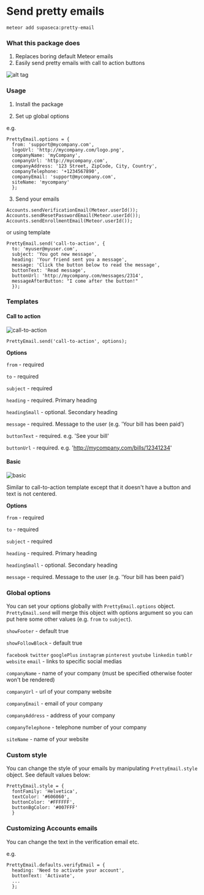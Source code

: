 Send pretty emails
==================

`meteor add supaseca:pretty-email`

### What this package does ###
1. Replaces boring default Meteor emails
2. Easily send pretty emails with call to action buttons

![alt tag](https://raw.githubusercontent.com/yogiben/meteor-pretty-email/master/readme/meteor-pretty-email.png)


### Usage ###

1) Install the package

2) Set up global options

e.g.

```
PrettyEmail.options = {
  from: 'support@mycompany.com',
  logoUrl: 'http://mycompany.com/logo.png',
  companyName: 'myCompany',
  companyUrl: 'http://mycompany.com',
  companyAddress: '123 Street, ZipCode, City, Country',
  companyTelephone: '+1234567890',
  companyEmail: 'support@mycompany.com',
  siteName: 'mycompany'
  };
```

3) Send your emails

```
Accounts.sendVerificationEmail(Meteor.userId());
Accounts.sendResetPasswordEmail(Meteor.userId());
Accounts.sendEnrollmentEmail(Meteor.userId());
```

or using template

```
PrettyEmail.send('call-to-action', {
  to: 'myuser@myuser.com',
  subject: 'You got new message',
  heading: 'Your friend sent you a message',
  message: 'Click the button below to read the message',
  buttonText: 'Read message',
  buttonUrl: 'http://mycompany.com/messages/2314',
  messageAfterButton: "I come after the button!"
  });
```

### Templates ###

#### Call to action ####

![call-to-action](readme/call-to-action.png)

```
PrettyEmail.send('call-to-action', options);
```

**Options**

``from`` - required

``to`` - required

``subject`` - required

``heading`` - required. Primary heading

``headingSmall`` - optional. Secondary heading

``message`` - required. Message to the user (e.g. 'Your bill has been paid')

``buttonText`` - required. e.g. 'See your bill'

``buttonUrl`` - required. e.g. 'http://mycompany.com/bills/12341234'

#### Basic ####

![basic](readme/basic.png)

Similar to call-to-action template except that it doesn't have a button and text is not centered.

**Options**

``from`` - required

``to`` - required

``subject`` - required

``heading`` - required. Primary heading

``headingSmall`` - optional. Secondary heading

``message`` - required. Message to the user (e.g. 'Your bill has been paid')

### Global options ###

You can set your options globally with ``PrettyEmail.options`` object. ``PrettyEmail.send`` will merge this object with options argument so you can put here some other values (e.g. ``from`` ``to`` ``subject``).

``showFooter`` - default true

``showFollowBlock`` - default true

``facebook`` ``twitter`` ``googlePlus`` ``instagram`` ``pinterest`` ``youtube`` ``linkedin`` ``tumblr`` ``website`` ``email`` - links to specific social medias

``companyName`` - name of your company (must be specified otherwise footer won't be rendered)

``companyUrl`` - url of your company website

``companyEmail`` - email of your company

``companyAddress`` - address of your company

``companyTelephone`` - telephone number of your company

``siteName`` - name of your website

### Custom style ###

You can change the style of your emails by manipulating ``PrettyEmail.style`` object. See default values below:

```
PrettyEmail.style = {
  fontFamily: 'Helvetica',
  textColor: '#606060',
  buttonColor: '#FFFFFF',
  buttonBgColor: '#007FFF'
  }
```

### Customizing Accounts emails ###
You can change the text in the verification email etc.

e.g.

```
PrettyEmail.defaults.verifyEmail = {
  heading: 'Need to activate your account',
  buttonText: 'Activate',
  ...
  };
  ```
